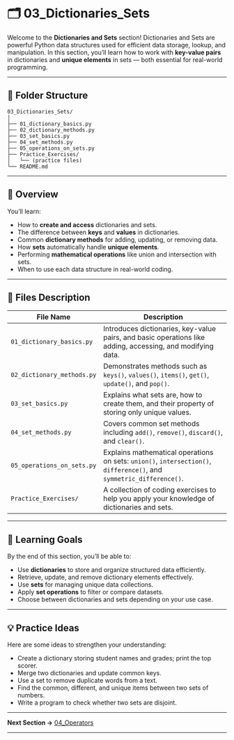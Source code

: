 # 🗂️ 03_Dictionaries_Sets

Welcome to the **Dictionaries and Sets** section!
Dictionaries and Sets are powerful Python data structures used for efficient data storage, lookup, and manipulation.
In this section, you’ll learn how to work with **key-value pairs** in dictionaries and **unique elements** in sets — both essential for real-world programming.

---

## 🧭 Folder Structure

```
03_Dictionaries_Sets/
│
├── 01_dictionary_basics.py
├── 02_dictionary_methods.py
├── 03_set_basics.py
├── 04_set_methods.py
├── 05_operations_on_sets.py
├── Practice_Exercises/
│   └── (practice files)
└── README.md
```

---

## 📘 Overview

You’ll learn:

* How to **create and access** dictionaries and sets.
* The difference between **keys** and **values** in dictionaries.
* Common **dictionary methods** for adding, updating, or removing data.
* How **sets** automatically handle **unique elements**.
* Performing **mathematical operations** like union and intersection with sets.
* When to use each data structure in real-world coding.

---

## 🧩 Files Description

| File Name                  | Description                                                                                                          |
| -------------------------- | -------------------------------------------------------------------------------------------------------------------- |
| `01_dictionary_basics.py`  | Introduces dictionaries, key-value pairs, and basic operations like adding, accessing, and modifying data.           |
| `02_dictionary_methods.py` | Demonstrates methods such as `keys()`, `values()`, `items()`, `get()`, `update()`, and `pop()`.                      |
| `03_set_basics.py`         | Explains what sets are, how to create them, and their property of storing only unique values.                        |
| `04_set_methods.py`        | Covers common set methods including `add()`, `remove()`, `discard()`, and `clear()`.                                 |
| `05_operations_on_sets.py` | Explains mathematical operations on sets: `union()`, `intersection()`, `difference()`, and `symmetric_difference()`. |
| `Practice_Exercises/`      | A collection of coding exercises to help you apply your knowledge of dictionaries and sets.                          |

---

## 🎯 Learning Goals

By the end of this section, you’ll be able to:

* Use **dictionaries** to store and organize structured data efficiently.
* Retrieve, update, and remove dictionary elements effectively.
* Use **sets** for managing unique data collections.
* Apply **set operations** to filter or compare datasets.
* Choose between dictionaries and sets depending on your use case.

---

## 💡 Practice Ideas

Here are some ideas to strengthen your understanding:

* Create a dictionary storing student names and grades; print the top scorer.
* Merge two dictionaries and update common keys.
* Use a set to remove duplicate words from a text.
* Find the common, different, and unique items between two sets of numbers.
* Write a program to check whether two sets are disjoint.

---

**Next Section →** [04_Operators](../04_Operators/README.md)

---
